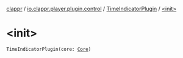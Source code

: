 [clappr](../../index.md) / [io.clappr.player.plugin.control](../index.md) / [TimeIndicatorPlugin](index.md) / [&lt;init&gt;](./-init-.md)

# &lt;init&gt;

`TimeIndicatorPlugin(core: `[`Core`](../../io.clappr.player.components/-core/index.md)`)`
